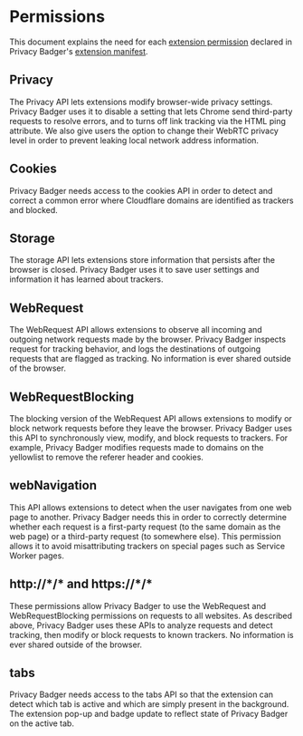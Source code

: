 # Permissions

This document explains the need for each [extension permission](https://developer.chrome.com/extensions/declare_permissions) declared in Privacy Badger's [extension manifest](/src/manifest.json).

## Privacy
The Privacy API lets extensions modify browser-wide privacy settings. Privacy Badger uses it to disable a setting that lets Chrome send third-party requests to resolve errors, and to turns off link tracking via the HTML ping attribute. We also give users the option to change their WebRTC privacy level in order to prevent leaking local network address information.

## Cookies
Privacy Badger needs access to the cookies API in order to detect and correct a common error where Cloudflare domains are identified as trackers and blocked.

## Storage
The storage API lets extensions store information that persists after the browser is closed. Privacy Badger uses it to save user settings and information it has learned about trackers.

## WebRequest
The WebRequest API allows extensions to observe all incoming and outgoing network requests made by the browser. Privacy Badger inspects request for tracking behavior, and logs the destinations of outgoing requests that are flagged as tracking. No information is ever shared outside of the browser.

## WebRequestBlocking
The blocking version of the WebRequest API allows extensions to modify or block network requests before they leave the browser. Privacy Badger uses this API to synchronously view, modify, and block requests to trackers. For example, Privacy Badger modifies requests made to domains on the yellowlist to remove the referer header and cookies.

## webNavigation
This API allows extensions to detect when the user navigates from one web page to another. Privacy Badger needs this in order to correctly determine whether each request is a first-party request (to the same domain as the web page) or a third-party request (to somewhere else). This permission allows it to avoid misattributing trackers on special pages such as Service Worker pages.

## http://\*/\* and https://\*/\*
These permissions allow Privacy Badger to use the WebRequest and WebRequestBlocking permissions on requests to all websites. As described above, Privacy Badger uses these APIs to analyze requests and detect tracking, then modify or block requests to known trackers. No information is ever shared outside of the browser.

## tabs
Privacy Badger needs access to the tabs API so that the extension can detect which tab is active and which are simply present in the background. The extension pop-up and badge update to reflect state of Privacy Badger on the active tab.
